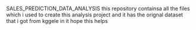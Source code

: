SALES_PREDICTION_DATA_ANALYSIS
this repository containsa all the files which i used to create this analysis project and it has the orignal dataset that i got from kggele in it hope this helps
